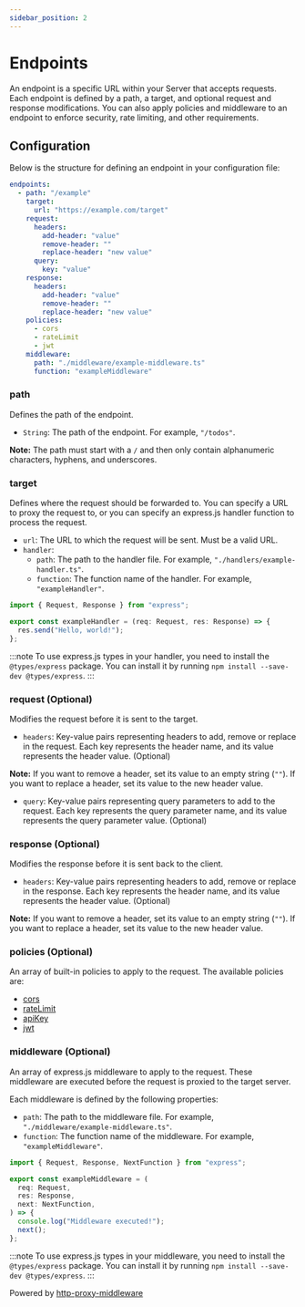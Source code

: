 ```yaml
---
sidebar_position: 2
---
```


# Endpoints

An endpoint is a specific URL within your Server that accepts requests. Each endpoint is defined by a path, a target, and optional request and response modifications. You can also apply policies and middleware to an endpoint to enforce security, rate limiting, and other requirements.

## Configuration

Below is the structure for defining an endpoint in your configuration file:

```yaml title="gateweaver.yml"
endpoints:
  - path: "/example"
    target:
      url: "https://example.com/target"
    request:
      headers:
        add-header: "value"
        remove-header: ""
        replace-header: "new value"
      query:
        key: "value"
    response:
      headers:
        add-header: "value"
        remove-header: ""
        replace-header: "new value"
    policies:
      - cors
      - rateLimit
      - jwt
    middleware:
      path: "./middleware/example-middleware.ts"
      function: "exampleMiddleware"
```

### path

Defines the path of the endpoint.

- `String`: The path of the endpoint. For example, `"/todos"`.

**Note:** The path must start with a `/` and then only contain alphanumeric characters, hyphens, and underscores.

### target

Defines where the request should be forwarded to. You can specify a URL to proxy the request to, or you can specify an express.js handler function to process the request.

- `url`: The URL to which the request will be sent. Must be a valid URL.
- `handler`:
  - `path`: The path to the handler file. For example, `"./handlers/example-handler.ts"`.
  - `function`: The function name of the handler. For example, `"exampleHandler"`.

```typescript title="example-handler.ts"
import { Request, Response } from "express";

export const exampleHandler = (req: Request, res: Response) => {
  res.send("Hello, world!");
};
```

:::note
To use express.js types in your handler, you need to install the `@types/express` package. You can install it by running `npm install --save-dev @types/express`.
:::

### request (Optional)

Modifies the request before it is sent to the target.

- `headers`: Key-value pairs representing headers to add, remove or replace in the request. Each key represents the header name, and its value represents the header value. (Optional)

**Note:** If you want to remove a header, set its value to an empty string (`""`). If you want to replace a header, set its value to the new header value.

- `query`: Key-value pairs representing query parameters to add to the request. Each key represents the query parameter name, and its value represents the query parameter value. (Optional)

### response (Optional)

Modifies the response before it is sent back to the client.

- `headers`: Key-value pairs representing headers to add, remove or replace in the response. Each key represents the header name, and its value represents the header value. (Optional)

**Note:** If you want to remove a header, set its value to an empty string (`""`). If you want to replace a header, set its value to the new header value.

### policies (Optional)

An array of built-in policies to apply to the request. The available policies are:

- [cors](/docs/configuration/policies/cors)
- [rateLimit](/docs/configuration/policies/rate-limit)
- [apiKey](/docs/configuration/policies/api-key)
- [jwt](/docs/configuration/policies/jwt)

### middleware (Optional)

An array of express.js middleware to apply to the request. These middleware are executed before the request is proxied to the target server.

Each middleware is defined by the following properties:

- `path`: The path to the middleware file. For example, `"./middleware/example-middleware.ts"`.
- `function`: The function name of the middleware. For example, `"exampleMiddleware"`.

```typescript title="example-middleware.ts"
import { Request, Response, NextFunction } from "express";

export const exampleMiddleware = (
  req: Request,
  res: Response,
  next: NextFunction,
) => {
  console.log("Middleware executed!");
  next();
};
```

:::note
To use express.js types in your middleware, you need to install the `@types/express` package. You can install it by running `npm install --save-dev @types/express`.
:::

Powered by [http-proxy-middleware](https://github.com/chimurai/http-proxy-middleware/tree/v2.0.4#readme)
